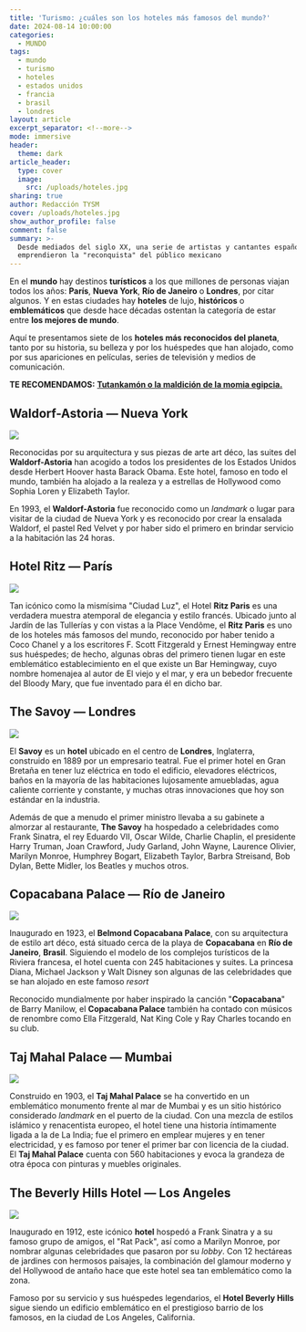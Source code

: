 ```yaml
---
title: 'Turismo: ¿cuáles son los hoteles más famosos del mundo?'
date: 2024-08-14 10:00:00
categories:
  - MUNDO
tags:
  - mundo
  - turismo
  - hoteles
  - estados unidos
  - francia
  - brasil
  - londres
layout: article
excerpt_separator: <!--more-->
mode: immersive
header:
  theme: dark
article_header:
  type: cover
  image:
    src: /uploads/hoteles.jpg
sharing: true
author: Redacción TYSM
cover: /uploads/hoteles.jpg
show_author_profile: false
comment: false
summary: >-
  Desde mediados del siglo XX, una serie de artistas y cantantes españoles
  emprendieron la "reconquista" del público mexicano
---
```

En el **mundo** hay destinos **turísticos** a los que millones de personas viajan todos los años: **París**, **Nueva York**, **Río de Janeiro** o **Londres**, por citar algunos. Y en estas ciudades hay **hoteles** de lujo, **históricos** o **emblemáticos** que desde hace décadas ostentan la categoría de estar entre **los mejores de mundo**.

Aquí te presentamos siete de los **hoteles más reconocidos del planeta**, tanto por su historia, su belleza y por los huéspedes que han alojado, como por sus apariciones en películas, series de televisión y medios de comunicación.

**TE RECOMENDAMOS:** [**Tutankamón o la maldición de la momia egipcia.**](https://blog.tonoysumariachi.com/mundo/2024/01/23/tutankam%C3%B3n-o-la-maldici%C3%B3n-de-la-momia-egipcia.html)

## Waldorf-Astoria — Nueva York

![](https://upload.wikimedia.org/wikipedia/commons/thumb/f/f0/The_Waldorf_Astoria.jpg/768px-The_Waldorf_Astoria.jpg)

Reconocidas por su arquitectura y sus piezas de arte art déco, las suites del **Waldorf-Astoria** han acogido a todos los presidentes de los Estados Unidos desde Herbert Hoover hasta Barack Obama. Este hotel, famoso en todo el mundo, también ha alojado a la realeza y a estrellas de Hollywood como Sophia Loren y Elizabeth Taylor.

En 1993, el **Waldorf-Astoria** fue reconocido como un *landmark* o lugar para visitar de la ciudad de Nueva York y es reconocido por crear la ensalada Waldorf, el pastel Red Velvet y por haber sido el primero en brindar servicio a la habitación las 24 horas.

## Hotel Ritz — París

![](https://upload.wikimedia.org/wikipedia/commons/thumb/e/ec/H%C3%B4tel_Ritz.jpg/1024px-H%C3%B4tel_Ritz.jpg)

Tan icónico como la mismísima "Ciudad Luz", el Hotel **Ritz Paris** es una verdadera muestra atemporal de elegancia y estilo francés. Ubicado junto al Jardín de las Tullerías y con vistas a la Place Vendôme, el **Ritz Paris** es uno de los hoteles más famosos del mundo, reconocido por haber tenido a Coco Chanel y a los escritores F. Scott Fitzgerald y Ernest Hemingway entre sus huéspedes; de hecho, algunas obras del primero tienen lugar en este emblemático establecimiento en el que existe un Bar Hemingway, cuyo nombre homenajea al autor de El viejo y el mar, y era un bebedor frecuente del Bloody Mary, que fue inventado para él en dicho bar.

## The Savoy — Londres

![](https://upload.wikimedia.org/wikipedia/commons/thumb/e/e7/Afternoon_Tea_at_the_Savoy_-_geograph.org.uk_-_4519361.jpg/1024px-Afternoon_Tea_at_the_Savoy_-_geograph.org.uk_-_4519361.jpg)

El **Savoy** es un **hotel** ubicado en el centro de **Londres**, Inglaterra, construido en 1889 por un empresario teatral. Fue el primer hotel en Gran Bretaña en tener luz eléctrica en todo el edificio, elevadores eléctricos, baños en la mayoría de las habitaciones lujosamente amuebladas, agua caliente corriente y constante, y muchas otras innovaciones que hoy son estándar en la industria.

Además de que a menudo el primer ministro llevaba a su gabinete a almorzar al restaurante, **The Savoy** ha hospedado a celebridades como Frank Sinatra, el rey Eduardo VII, Oscar Wilde, Charlie Chaplin, el presidente Harry Truman, Joan Crawford, Judy Garland, John Wayne, Laurence Olivier, Marilyn Monroe, Humphrey Bogart, Elizabeth Taylor, Barbra Streisand, Bob Dylan, Bette Midler, los Beatles y muchos otros.

## Copacabana Palace — Río de Janeiro

![](https://upload.wikimedia.org/wikipedia/commons/thumb/9/94/Fachada_do_Copacabana_Palace_ao_anoitecer_-_Rio_de_Janeiro_-_foto_Carlos_Alkmin.jpg/939px-Fachada_do_Copacabana_Palace_ao_anoitecer_-_Rio_de_Janeiro_-_foto_Carlos_Alkmin.jpg)

Inaugurado en 1923, el **Belmond Copacabana Palace**, con su arquitectura de estilo art déco, está situado cerca de la playa de **Copacabana** en **Río de Janeiro**, **Brasil**. Siguiendo el modelo de los complejos turísticos de la Riviera francesa, el hotel cuenta con 245 habitaciones y suites. La princesa Diana, Michael Jackson y Walt Disney son algunas de las celebridades que se han alojado en este famoso *resort*

Reconocido mundialmente por haber inspirado la canción "**Copacabana**" de Barry Manilow, el **Copacabana Palace** también ha contado con músicos de renombre como Ella Fitzgerald, Nat King Cole y Ray Charles tocando en su club.

## Taj Mahal Palace — Mumbai

![](https://upload.wikimedia.org/wikipedia/commons/thumb/2/2b/The_Taj_Mahal_Palace_Hotel.jpg/1024px-The_Taj_Mahal_Palace_Hotel.jpg)

Construido en 1903, el **Taj Mahal Palace** se ha convertido en un emblemático monumento frente al mar de Mumbai y es un sitio histórico considerado *landmark* en el puerto de la ciudad. Con una mezcla de estilos islámico y renacentista europeo, el hotel tiene una historia íntimamente ligada a la de La India; fue el primero en emplear mujeres y en tener electricidad, y es famoso por tener el primer bar con licencia de la ciudad. El **Taj Mahal Palace** cuenta con 560 habitaciones y evoca la grandeza de otra época con pinturas y muebles originales.

## The Beverly Hills Hotel — Los Angeles

![](https://upload.wikimedia.org/wikipedia/commons/3/3a/The_Beverly_Hills_Hotel_Red_Carpet_.jpg)

Inaugurado en 1912, este icónico **hotel** hospedó a Frank Sinatra y a su famoso grupo de amigos, el "Rat Pack", así como a Marilyn Monroe, por nombrar algunas celebridades que pasaron por su *lobby*. Con 12 hectáreas de jardines con hermosos paisajes, la combinación del glamour moderno y del Hollywood de antaño hace que este hotel sea tan emblemático como la zona.

Famoso por su servicio y sus huéspedes legendarios, el **Hotel Beverly Hills** sigue siendo un edificio emblemático en el prestigioso barrio de los famosos, en la ciudad de Los Angeles, California.